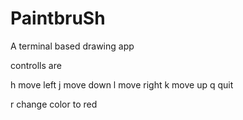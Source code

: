# PaintbruSh
A terminal based drawing app

controlls are

h move left
j move down
l move right
k move up
q quit

r change color to red

